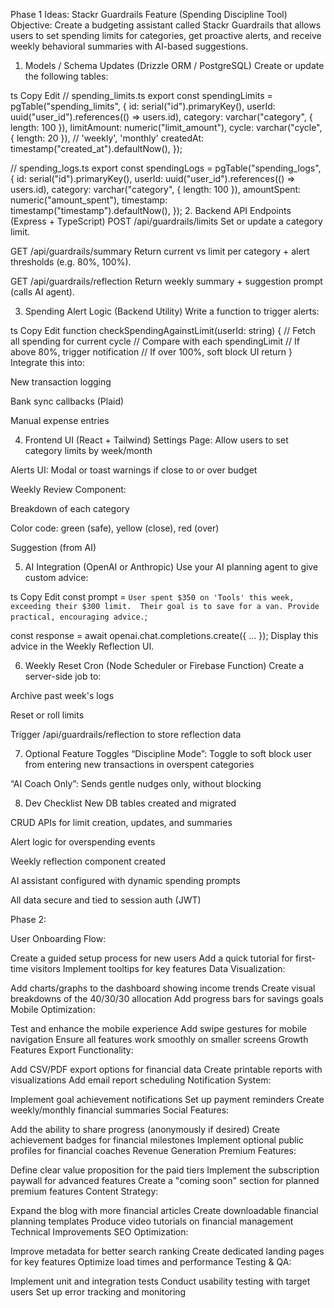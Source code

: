 Phase 1 Ideas:
 Stackr Guardrails Feature (Spending Discipline Tool)
Objective:
Create a budgeting assistant called Stackr Guardrails that allows users to set spending limits for categories, get proactive alerts, and receive weekly behavioral summaries with AI-based suggestions.

1. Models / Schema Updates (Drizzle ORM / PostgreSQL)
Create or update the following tables:

ts
Copy
Edit
// spending_limits.ts
export const spendingLimits = pgTable("spending_limits", {
  id: serial("id").primaryKey(),
  userId: uuid("user_id").references(() => users.id),
  category: varchar("category", { length: 100 }),
  limitAmount: numeric("limit_amount"),
  cycle: varchar("cycle", { length: 20 }), // 'weekly', 'monthly'
  createdAt: timestamp("created_at").defaultNow(),
});

// spending_logs.ts
export const spendingLogs = pgTable("spending_logs", {
  id: serial("id").primaryKey(),
  userId: uuid("user_id").references(() => users.id),
  category: varchar("category", { length: 100 }),
  amountSpent: numeric("amount_spent"),
  timestamp: timestamp("timestamp").defaultNow(),
});
2. Backend API Endpoints (Express + TypeScript)
POST /api/guardrails/limits
Set or update a category limit.

GET /api/guardrails/summary
Return current vs limit per category + alert thresholds (e.g. 80%, 100%).

GET /api/guardrails/reflection
Return weekly summary + suggestion prompt (calls AI agent).

3. Spending Alert Logic (Backend Utility)
Write a function to trigger alerts:

ts
Copy
Edit
function checkSpendingAgainstLimit(userId: string) {
  // Fetch all spending for current cycle
  // Compare with each spendingLimit
  // If above 80%, trigger notification
  // If over 100%, soft block UI return
}
Integrate this into:

New transaction logging

Bank sync callbacks (Plaid)

Manual expense entries

4. Frontend UI (React + Tailwind)
Settings Page: Allow users to set category limits by week/month

Alerts UI: Modal or toast warnings if close to or over budget

Weekly Review Component:

Breakdown of each category

Color code: green (safe), yellow (close), red (over)

Suggestion (from AI)

5. AI Integration (OpenAI or Anthropic)
Use your AI planning agent to give custom advice:

ts
Copy
Edit
const prompt = `
User spent $350 on 'Tools' this week, exceeding their $300 limit. 
Their goal is to save for a van. Provide practical, encouraging advice.
`;

const response = await openai.chat.completions.create({ ... });
Display this advice in the Weekly Reflection UI.

6. Weekly Reset Cron (Node Scheduler or Firebase Function)
Create a server-side job to:

Archive past week's logs

Reset or roll limits

Trigger /api/guardrails/reflection to store reflection data

7. Optional Feature Toggles
“Discipline Mode”: Toggle to soft block user from entering new transactions in overspent categories

“AI Coach Only”: Sends gentle nudges only, without blocking

8. Dev Checklist
 New DB tables created and migrated

 CRUD APIs for limit creation, updates, and summaries

 Alert logic for overspending events

 Weekly reflection component created

 AI assistant configured with dynamic spending prompts

 All data secure and tied to session auth (JWT)

Phase 2:

User Onboarding Flow:

Create a guided setup process for new users
Add a quick tutorial for first-time visitors
Implement tooltips for key features
Data Visualization:

Add charts/graphs to the dashboard showing income trends
Create visual breakdowns of the 40/30/30 allocation
Add progress bars for savings goals
Mobile Optimization:

Test and enhance the mobile experience
Add swipe gestures for mobile navigation
Ensure all features work smoothly on smaller screens
Growth Features
Export Functionality:

Add CSV/PDF export options for financial data
Create printable reports with visualizations
Add email report scheduling
Notification System:

Implement goal achievement notifications
Set up payment reminders
Create weekly/monthly financial summaries
Social Features:

Add the ability to share progress (anonymously if desired)
Create achievement badges for financial milestones
Implement optional public profiles for financial coaches
Revenue Generation
Premium Features:

Define clear value proposition for the paid tiers
Implement the subscription paywall for advanced features
Create a "coming soon" section for planned premium features
Content Strategy:

Expand the blog with more financial articles
Create downloadable financial planning templates
Produce video tutorials on financial management
Technical Improvements
SEO Optimization:

Improve metadata for better search ranking
Create dedicated landing pages for key features
Optimize load times and performance
Testing & QA:

Implement unit and integration tests
Conduct usability testing with target users
Set up error tracking and monitoring


